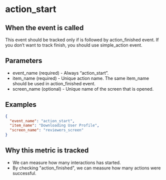 # action_start

## When the event is called

This event should be tracked only if is followed by action_finished event. If you don’t want to track finish, you should use simple_action event.

## Parameters

- event_name (required) - Always “action_start”.
- item_name (required) - Unique action name. The same item_name should be used in action_finished event.
- screen_name (optional) - Unique name of the screen that is opened.

## Examples

```json
{
  "event_name": "action_start",
  "item_name": "Downloading User Profile",
  "screen_name": "reviewers_screen"
}
```

## Why this metric is tracked

- We can measure how many interactions has started.
- By checking "action_finished", we can measure how many actions were successful.
